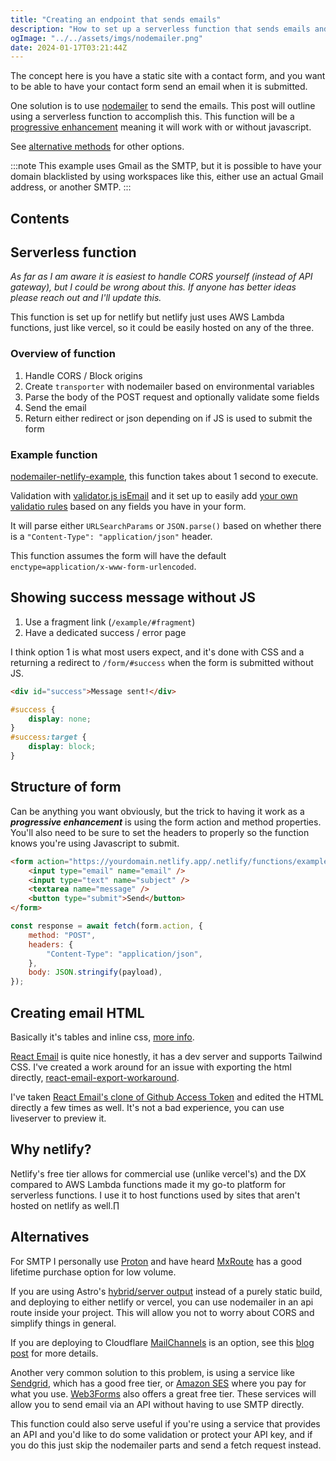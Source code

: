 ```yaml
---
title: "Creating an endpoint that sends emails"
description: "How to set up a serverless function that sends emails and use it on a static website"
ogImage: "../../assets/imgs/nodemailer.png"
date: 2024-01-17T03:21:44Z
---
```


The concept here is you have a static site with a contact form, and you want to be able to have your contact form send an email when it is submitted.

One solution is to use [nodemailer](https://www.nodemailer.com/) to send the emails. This post will outline using a serverless function to accomplish this. This function will be a [progressive enhancement](https://developer.mozilla.org/en-US/docs/Glossary/Progressive_Enhancement) meaning it will work with or without javascript.

See [alternative methods](#alternatives) for other options.

:::note
This example uses Gmail as the SMTP, but it is possible to have your domain blacklisted by using workspaces like this, either use an actual Gmail address, or another SMTP.
:::

## Contents

## Serverless function

_As far as I am aware it is easiest to handle CORS yourself (instead of API gateway), but I could be wrong about this. If anyone has better ideas please reach out and I'll update this._

This function is set up for netlify but netlify just uses AWS Lambda functions, just like vercel, so it could be easily hosted on any of the three.

### Overview of function

1. Handle CORS / Block origins
2. Create `transporter` with nodemailer based on environmental variables
3. Parse the body of the POST request and optionally validate some fields
4. Send the email
5. Return either redirect or json depending on if JS is used to submit the form

### Example function

[nodemailer-netlify-example](https://github.com/OliverSpeir/nodemailer-netlify-example), this function takes about 1 second to execute.

Validation with [validator.js isEmail](https://github.com/validatorjs/validator.js/tree/master) and it set up to easily add [your own validatio rules](https://github.com/OliverSpeir/nodemailer-netlify-example/blob/77eb9dd13fc762320e6e15900374e0819edd34a9/src/utils/index.ts#L11-L28) based on any fields you have in your form.

It will parse either `URLSearchParams` or `JSON.parse()` based on whether there is a `"Content-Type": "application/json"` header.

This function assumes the form will have the default `enctype=application/x-www-form-urlencoded`.

## Showing success message without JS

1. Use a fragment link (`/example/#fragment`)
2. Have a dedicated success / error page

I think option 1 is what most users expect, and it's done with CSS and a returning a redirect to `/form/#success` when the form is submitted without JS.

```html
<div id="success">Message sent!</div>
```

```css
#success {
	display: none;
}
#success:target {
	display: block;
}
```

## Structure of form

Can be anything you want obviously, but the trick to having it work as a **_progressive enhancement_** is using the form action and method properties. You'll also need to be sure to set the headers to properly so the function knows you're using Javascript to submit.

```html ins={2-3}
<form action="https://yourdomain.netlify.app/.netlify/functions/example" method="POST">
	<input type="email" name="email" />
	<input type="text" name="subject" />
	<textarea name="message" />
	<button type="submit">Send</button>
</form>
```

```js ins={3-5}
const response = await fetch(form.action, {
	method: "POST",
	headers: {
		"Content-Type": "application/json",
	},
	body: JSON.stringify(payload),
});
```

## Creating email HTML

Basically it's tables and inline css, [more info](https://www.smashingmagazine.com/2021/04/complete-guide-html-email-templates-tools/).

[React Email](https://react.email/) is quite nice honestly, it has a dev server and supports Tailwind CSS. I've created a work around for an issue with exporting the html directly, [react-email-export-workaround](https://github.com/OliverSpeir/react-email-export-workaround).

I've taken [React Email's clone of Github Access Token](https://demo.react.email/preview/github-access-token.tsx?view=source&lang=markup) and edited the HTML directly a few times as well. It's not a bad experience, you can use liveserver to preview it.

## Why netlify?

Netlify's free tier allows for commercial use (unlike vercel's) and the DX compared to AWS Lambda functions made it my go-to platform for serverless functions. I use it to host functions used by sites that aren't hosted on netlify as well.∏

## Alternatives

For SMTP I personally use [Proton](https://proton.me/) and have heard [MxRoute](https://mxroute.com/) has a good lifetime purchase option for low volume.

If you are using Astro's [hybrid/server output](https://docs.astro.build/en/guides/server-side-rendering/) instead of a purely static build, and deploying to either netlify or vercel, you can use nodemailer in an api route inside your project. This will allow you not to worry about CORS and simplify things in general.

If you are deploying to Cloudflare [MailChannels](https://developers.cloudflare.com/pages/functions/plugins/mailchannels) is an option, see this [blog post](https://support.mailchannels.com/hc/en-us/articles/4565898358413-Sending-Email-from-Cloudflare-Workers-using-MailChannels-Send-API) for more details.

Another very common solution to this problem, is using a service like [Sendgrid](https://sendgrid.com/), which has a good free tier, or [Amazon SES](https://aws.amazon.com/ses/) where you pay for what you use. [Web3Forms](https://web3forms.com/) also offers a great free tier. These services will allow you to send email via an API without having to use SMTP directly.

This function could also serve useful if you're using a service that provides an API and you'd like to do some validation or protect your API key, and if you do this just skip the nodemailer parts and send a fetch request instead.
